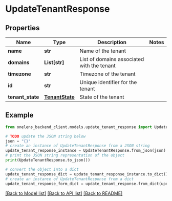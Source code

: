 # UpdateTenantResponse


## Properties

Name | Type | Description | Notes
------------ | ------------- | ------------- | -------------
**name** | **str** | Name of the tenant | 
**domains** | **List[str]** | List of domains associated with the tenant | 
**timezone** | **str** | Timezone of the tenant | 
**id** | **str** | Unique identifier for the tenant | 
**tenant_state** | [**TenantState**](TenantState.md) | State of the tenant | 

## Example

```python
from onelens_backend_client.models.update_tenant_response import UpdateTenantResponse

# TODO update the JSON string below
json = "{}"
# create an instance of UpdateTenantResponse from a JSON string
update_tenant_response_instance = UpdateTenantResponse.from_json(json)
# print the JSON string representation of the object
print(UpdateTenantResponse.to_json())

# convert the object into a dict
update_tenant_response_dict = update_tenant_response_instance.to_dict()
# create an instance of UpdateTenantResponse from a dict
update_tenant_response_form_dict = update_tenant_response.from_dict(update_tenant_response_dict)
```
[[Back to Model list]](../README.md#documentation-for-models) [[Back to API list]](../README.md#documentation-for-api-endpoints) [[Back to README]](../README.md)


